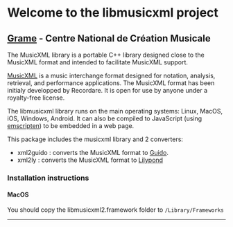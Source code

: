 Welcome to the libmusicxml project
======================================================================

[Grame](http://www.grame.fr) - Centre National de Création Musicale
----------------------------------------------------------------------

The MusicXML library is a portable C++ library designed close to the MusicXML format and intended to facilitate MusicXML support.

[MusicXML](http://www.musicxml.com/) is a music interchange format designed for notation, analysis, retrieval, and performance applications. The MusicXML format has been initialy developped by Recordare. It is open for use by anyone under a royalty-free license.


The libmusicxml library runs on the main operating systems: Linux, MacOS, iOS, Windows, Android. It can also be compiled to JavaScript (using [emscripten](http://emscripten.org)) to be embedded in a web page.

This package includes the musicxml library and 2 converters:

- xml2guido : converts the MusicXML format to [Guido](http://guidolib.sf.net/).
- xml2ly    : converts the MusicXML format to [Lilypond](http://lilypond.org/)

### Installation instructions

#### MacOS
You should copy the libmusicxml2.framework folder to `/Library/Frameworks`

---
